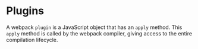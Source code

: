 # Plugins

A webpack `plugin` is a JavaScript object that has an `apply` method. This `apply` method is called by the webpack compiler, giving access to the entire compilation lifecycle.
